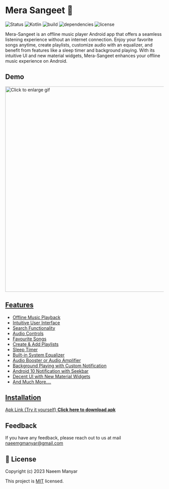 # Mera Sangeet 🎵

![Status](https://img.shields.io/badge/Status-Active-brightgreen)
![Kotlin](https://img.shields.io/badge/Kotlin-100%25-brightgreen)
![build](https://img.shields.io/badge/build-passing-brightgreen)
![dependencies](https://img.shields.io/badge/dependencies-up%20to%20date-brightgreen)
![license](https://img.shields.io/badge/license-MIT-blue)

Mera-Sangeet is an offline music player Android app that offers a seamless listening experience without an internet connection. Enjoy your favorite songs anytime, create playlists, customize audio with an equalizer, and benefit from features like a sleep timer and background playing. With its intuitive UI and new material widgets, Mera-Sangeet enhances your offline music experience on Android.

## Demo

<a href="https://drive.google.com/uc?export=view&id=1RTcbUgvSMYPcXGgRVWrLiovfb-XNyeTV"><img src="https://drive.google.com/uc?export=view&id=1RTcbUgvSMYPcXGgRVWrLiovfb-XNyeTV" style="width: 650px; max-width: 100%; height: auto" title="Click to enlarge gif" />

## Features

- Offline Music Playback
- Intuitive User Interface
- Search Functionality
- Audio Controls
- Favourite Songs
- Create & Add Playlists
- Sleep Timer
- Built-in System Equalizer
- Audio Booster or Audio Amplifier
- Background Playing with Custom Notification
- Android 10 Notification with Seekbar
- Decent UI with New Material Widgets
- And Much More....
    
## Installation

Apk Link (Try it yourself)
<a href="https://drive.google.com/file/d/1fSRPSADpwfZsw6U4GYz4uO-JIW54R3H8/view?usp=sharing">**Click here to download apk**</a>


## Feedback

If you have any feedback, please reach out to us at mail naeemgmanyar@gmail.com

## 📝 License 

Copyright (c) 2023 Naeem Manyar

This project is [MIT](https://github.com/naeem-manyar/Mera-Sangeet/blob/master/LICENSE) licensed.

